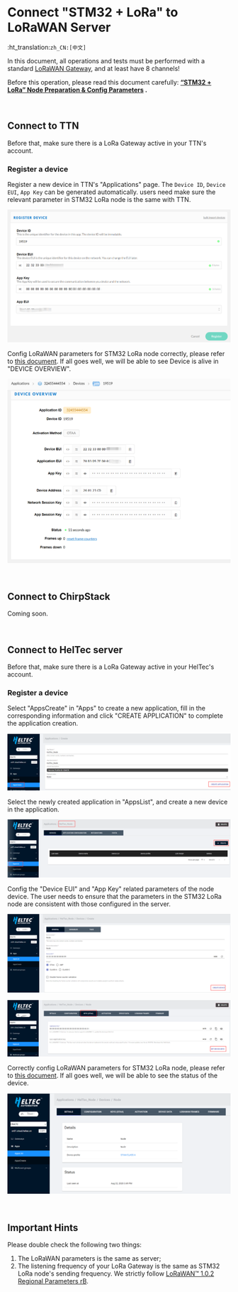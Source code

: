 # Connect "STM32 + LoRa" to LoRaWAN Server
:ht_translation:`zh_CN:[中文]`

In this document, all operations and tests must be performed with a standard [LoRaWAN Gateway](https://heltec.org/proudct_center/lora/lora-gateway/), and at least have 8 channels!

Before this operation, please read this document carefully: **[“STM32 + LoRa” Node Preparation & Config Parameters](https://heltec-automation-docs.readthedocs.io/en/latest/stm32/lorawan/config_parameter.html#) .**

&nbsp;

## Connect to TTN

Before that, make sure there is a LoRa Gateway active in your TTN's account.

### Register a device

Register a new device in TTN's "Applications" page. The `Device ID`, `Device EUI`, `App Key` can be generated automatically. users need make sure the relevant parameter in STM32 LoRa node is the same with TTN.

![](img/connect_to_gateway/02.png)

Config LoRaWAN parameters for STM32 LoRa node correctly, please refer to [this document](https://heltec-automation-docs.readthedocs.io/en/latest/stm32/lorawan/config_parameter.html). If all goes well, we will be able to see Device is alive in "DEVICE OVERVIEW".

![](img/connect_to_gateway/03.png)

&nbsp;

## Connect to ChirpStack

Coming soon.

&nbsp;

## Connect to HelTec server

Before that, make sure there is a LoRa Gateway active in your HelTec's account.

### Register a device

Select "AppsCreate" in "Apps" to create a new application, fill in the corresponding information and click "CREATE APPLICATION" to complete the application creation.

![](img/connect_to_gateway/04.png)

Select the newly created application in "AppsList", and create a new device in the application.

![](img/connect_to_gateway/05.png)

Config the "Device EUI" and "App Key" related parameters of the node device. The user needs to ensure that the parameters in the STM32 LoRa node are consistent with those configured in the server.

![](img/connect_to_gateway/06.png)

![](img/connect_to_gateway/07.png)

Correctly config LoRaWAN parameters for STM32 LoRa node, please refer to [this document](https://heltec-automation-docs.readthedocs.io/en/latest/stm32/lorawan/config_parameter.html). If all goes well, we will be able to see the status of the device.

![](img/connect_to_gateway/08.png)

&nbsp;

## Important Hints

Please double check the following two things:

1. The LoRaWAN parameters is the same as server;
2. The listening frequency of your LoRa Gateway is the same as STM32 LoRa node's sending frequency. We strictly follow [LoRaWAN™ 1.0.2 Regional Parameters rB](https://resource.heltec.cn/download/LoRaWANRegionalParametersv1.0.2_final_1944_1.pdf).
